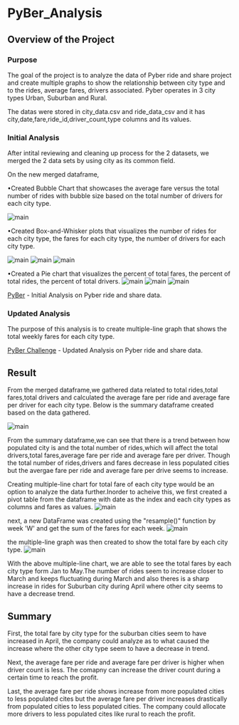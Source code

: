 # PyBer_Analysis

## Overview of the Project

### Purpose 
The goal of the project is to analyze the data of Pyber ride and share project and create multiple graphs to show the relationship between city type and to the rides, average fares, drivers associated. Pyber operates in 3 city types Urban, Suburban and Rural. 

The datas were stored in city_data.csv and ride_data_csv and it has city,date,fare,ride_id,driver_count,type columns and its values.

### Initial Analysis
After intital reviewing and cleaning up process for the 2 datasets, we merged the 2 data sets by using city as its common field.

On the new merged dataframe,

•Created Bubble Chart that showcases the average fare versus the total number of rides with bubble size based on the total number of drivers for each city type.

![main](analysis/PyBer_Ride_Sharing_Data.png)

•Created Box-and-Whisker plots that visualizes the number of rides for each city type, the fares for each city type, the number of drivers for each city type. 

![main](analysis/Ride_Count_Data.png)
![main](analysis/Ride_Fare_data.png)
![main](analysis/Driver_Count_Data.png)

•Created a Pie chart that visualizes the percent of total fares, the percent of total rides, the percent of total drivers.
![main](analysis/Total_fares_by_each_city.png)
![main](analysis/Total_Rides_by_City_Type.png)
![main](analysis/Precentage_rides_by_city_type.png)

[PyBer](PyBer.ipynb) - Initial Analysis on Pyber ride and share data.

### Updated Analysis 

The purpose of this analysis is to create multiple-line graph that shows the total weekly fares for each city type.

[PyBer Challenge](PyBer_Challenge.ipynb) - Updated Analysis on Pyber ride and share data.

## Result

From the merged dataframe,we gathered data related to total rides,total fares,total drivers and calculated the average fare per ride and average fare per driver for  each city type. 
Below is the summary dataframe created based on the data gathered.

![main](analysis/Formatted_pyber_summary_df.png)

From the summary dataframe,we can see that there is a trend between how populated city is and the total number of rides,which will affect the total drivers,total fares,average fare per ride and average fare per driver. Though the total number of rides,drivers and fares decrease  in less populated cities but the avergae fare per ride and average fare per drive seems to increase.

Creating multiple-line chart for total fare of each city type would be an option to analyze the data further.Inorder to acheive this, we first created a pivot table from the dataframe with date as the index and each city types as columns and fares as values.
![main](analysis/Pivot_pyber_df.png)

next, a new DataFrame was created using the "resample()" function by week 'W' and get the sum of the fares for each week.
![main](analysis/Weekly_fares_df.png)

the multiple-line graph was then created to show the total fare by each city type. 
![main](analysis/PyBer_fare_summary.png)

With the above multiple-line chart, we are able to see the total fares by each city type form Jan to May.The number of rides seem to increase closer to March and keeps fluctuating during  March and also theres is a sharp increase in rides for Suburban city during April where other city seems to have a decrease trend.   

## Summary 

First, the total fare by city type for the suburban cities seem to  have increased in April, the company could analyze as to what caused the increase where the other city type seem to have a decrease in trend.

Next, the average fare per ride and average fare per driver is higher when driver count is less. The comapny can increase the driver count during a certain time to reach the profit. 

Last, the average fare per ride shows increase from more populated cities to less populated cites but the average fare per driver increases drastically from populated cities to less populated cities. The company could allocate more drivers to less populated cites like rural to reach the profit. 

